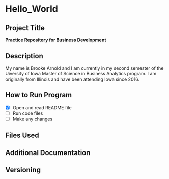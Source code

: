 # Hello_World

## Project Title

**Practice Repository for Business Development**

## Description

My name is Brooke Arnold and I am currently in my second semester of the Uiversity of Iowa Master of Science in Business Analytics program.
I am originally from Illinois and have been attending Iowa since 2016.

## How to Run Program

- [x] Open and read README file
- [ ] Run code files
- [ ] Make any changes

## Files Used

## Additional Documentation

## Versioning
